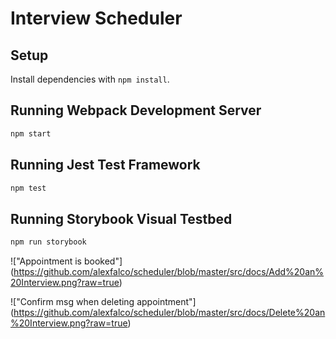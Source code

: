 # Interview Scheduler

## Setup

Install dependencies with `npm install`.

## Running Webpack Development Server

```sh
npm start
```

## Running Jest Test Framework

```sh
npm test
```

## Running Storybook Visual Testbed

```sh
npm run storybook
```



!["Appointment is booked"] (https://github.com/alexfalco/scheduler/blob/master/src/docs/Add%20an%20Interview.png?raw=true)

!["Confirm msg when deleting appointment"] (https://github.com/alexfalco/scheduler/blob/master/src/docs/Delete%20an%20Interview.png?raw=true)
